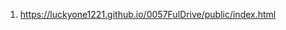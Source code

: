 <!-- https://github.com/luckyone1221/0057FulDrive -->

1. <https://luckyone1221.github.io/0057FulDrive/public/index.html>